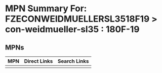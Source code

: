 



# MPN Summary For: FZECONWEIDMUELLERSL3518F19 > con-weidmueller-sl35 : 180F-19

## MPNs
  

|MPN|Direct Links|Search Links|
| :--- | :--- | :--- |
||||
